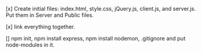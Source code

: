 [x] Create initial files: index.html, style.css, jQuery.js, client.js, and server.js. Put them in Server and Public files.

[x] link everything together.

[] npm init, npm install express, npm install nodemon, .gitignore and put node-modules in it.